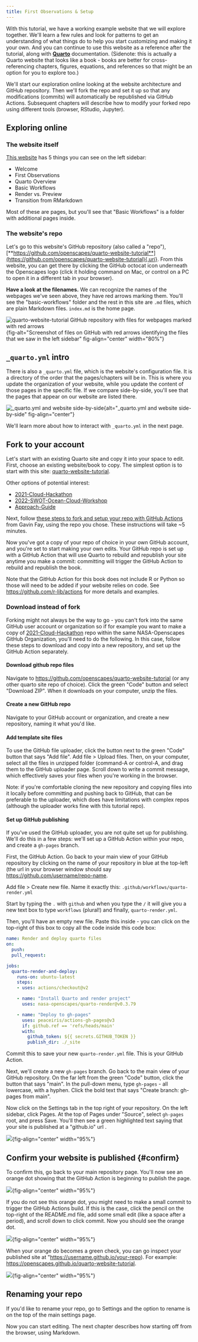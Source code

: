 ```yaml
---
title: First Observations & Setup
---
```


With this tutorial, we have a working example website that we will explore together. We'll learn a few rules and look for patterns to get an understanding of what things do to help you start customizing and making it your own. And you can continue to use this website as a reference after the tutorial, along with [**Quarto**](https://quarto.org) documentation. (Sidenote: this is actually a Quarto website that looks like a book - books are better for cross-referencing chapters, figures, equations, and references so that might be an option for you to explore too.)

We'll start our exploration online looking at the website architecture and GitHub repository. Then we'll fork the repo and set it up so that any modifications (commits) will automatically be republished via GitHub Actions. Subsequent chapters will describe how to modify your forked repo using different tools (browser, RStudio, Jupyter).

## Exploring online

### The website itself

[This website](https://openscapes.github.io/quarto-website-tutorial/) has 5 things you can see on the left sidebar:

-   Welcome
-   First Observations
-   Quarto Overview
-   Basic Workflows
-   Render vs. Preview
-   Transition from RMarkdown

Most of these are pages, but you'll see that "Basic Workflows" is a folder with additional pages inside.

### The website's repo

Let's go to this website's GitHub repository (also called a "repo"), [**https://github.com/openscapes/quarto-website-tutorial**](https://github.com/openscapes/quarto-website-tutorial){.uri}. From this website, you can get there by clicking the GitHub octocat icon underneath the Openscapes logo (click it holding command on Mac, or control on a PC to open it in a different tab in your browser).

**Have a look at the filenames.** We can recognize the names of the webpages we've seen above, they have red arrows marking them. You'll see the "basic-workflows" folder and the rest in this site are `.md` files, which are plain Markdown files. `index.md` is the home page.

![quarto-website-tutorial GitHub repository with files for webpages marked with red arrows](images/quarto-files-github.png){fig-alt="Screenshot of files on GitHub with red arrows identifying the files that we saw in the left sidebar" fig-align="center" width="80%"}

## `_quarto.yml` intro

There is also a `_quarto.yml` file, which is the website's configuration file. It is a directory of the order that the pages/chapters will be in. This is where you update the organization of your website, while you update the content of those pages in the specific file. If we compare side-by-side, you'll see that the pages that appear on our website are listed there.

![`_quarto.yml` and website side-by-side](images/quarto-yml-site-side-by-side2.png){alt="_quarto.yml and website side-by-side" fig-align="center"}

We'll learn more about how to interact with `_quarto.yml` in the next page.

## Fork to your account

Let's start with an existing Quarto site and copy it into your space to edit. First, choose an existing website/book to copy. The simplest option is to start with this site: [quarto-website-tutorial](https://github.com/Openscapes/quarto-website-tutorial).

Other options of potential interest:

-   [2021-Cloud-Hackathon](https://github.com/NASA-Openscapes/2021-Cloud-Hackathon)
-   [2022-SWOT-Ocean-Cloud-Workshop](https://github.com/podaac/2022-SWOT-Ocean-Cloud-Workshop)
-   [Approach-Guide](https://openscapes.github.io/approach-guide)

Next, follow [these steps to fork and setup your repo with GitHub Actions](https://github.com/thefaylab/lab-manual/wiki/Quick-steps-to-making-a-copy-of-the-lab-manual-&-publishing-it) from Gavin Fay, using the repo you chose. These instructions will take \~5 minutes.

Now you've got a copy of your repo of choice in your own GitHub account, and you're set to start making your own edits. Your GitHub repo is set up with a GitHub Action that will use Quarto to rebuild and republish your site anytime you make a commit: committing will trigger the GitHub Action to rebuild and republish the book.

Note that the GitHub Action for this book does not include R or Python so those will need to be added if your website relies on code. See <https://github.com/r-lib/actions> for more details and examples.

### Download instead of fork

Forking might not always be the way to go - you can't fork into the same GitHub user account or organization so if for example you want to make a copy of [2021-Cloud-Hackathon](https://github.com/nasa-openscapes/2021-Cloud-Hackathon) repo within the same NASA-Openscapes GitHub Organization, you'll need to do the following. In this case, follow these steps to download and copy into a new repository, and set up the GitHub Action separately.

#### Download github repo files

Navigate to <https://github.com/openscapes/quarto-website-tutorial> (or any other quarto site repo of choice). Click the green "Code" button and select "Download ZIP". When it downloads on your computer, unzip the files.

#### Create a new GitHub repo

Navigate to your GitHub account or organization, and create a new repository, naming it what you'd like.

#### Add template site files

To use the GitHub file uploader, click the button next to the green "Code" button that says "Add file". Add file \> Upload files. Then, on your computer, select all the files in unzipped folder (command-A or control-A, and drag them to the GitHub uploader page. Scroll down to write a commit message, which effectively saves your files when you're working in the browser.

Note: if you're comfortable cloning the new repository and copying files into it locally before committing and pushing back to GitHub, that can be preferable to the uploader, which does have limitations with complex repos (although the uploader works fine with this tutorial repo).

#### Set up GitHub publishing

If you've used the GitHub uploader, you are not quite set up for publishing. We'll do this in a few steps: we'll set up a GitHub Action within your repo, and create a `gh-pages` branch.

First, the GitHub Action. Go back to your main view of your GitHub repository by clicking on the name of your repository in blue at the top-left (the url in your browser window should say https://github.com/username/repo-name.

Add file \> Create new file. Name it exactly this: `.github/workflows/quarto-render.yml`

Start by typing the `.` with `github` and when you type the `/` it will give you a new text box to type `workflows` (plural!) and finally, `quarto-render.yml`.

Then, you'll have an empty new file. Paste this inside - you can click on the top-right of this box to copy all the code inside this code box:

``` yaml
name: Render and deploy quarto files
on: 
  push:
  pull_request:

jobs:
  quarto-render-and-deploy:
    runs-on: ubuntu-latest
    steps:
    - uses: actions/checkout@v2

    - name: "Install Quarto and render project"
      uses: nasa-openscapes/quarto-render@v0.3.79 

    - name: "Deploy to gh-pages"
      uses: peaceiris/actions-gh-pages@v3
      if: github.ref == 'refs/heads/main'
      with:
        github_token: ${{ secrets.GITHUB_TOKEN }}
        publish_dir: ./_site
```

Commit this to save your new `quarto-render.yml` file. This is your GitHub Action.

Next, we'll create a new `gh-pages` branch. Go back to the main view of your GitHub repository. On the far left from the green "Code" button, click the button that says "main". In the pull-down menu, type `gh-pages` - all lowercase, with a hyphen. Click the bold text that says "Create branch: gh-pages from main".

Now click on the Settings tab in the top right of your repository. On the left sidebar, click Pages. At the top of Pages under "Source", select `gh-pages` root, and press Save. You'll then see a green highlighted text saying that your site is published at a "github.io" url .

![](images/github-source-gh-pages.png){fig-align="center" width="95%"}

## Confirm your website is published {#confirm}

To confirm this, go back to your main repository page. You'll now see an orange dot showing that the GitHub Action is beginning to publish the page.

![](images/github-action-orange.png){fig-align="center" width="95%"}

If you do not see this orange dot, you might need to make a small commit to trigger the GitHub Actions build. If this is the case, click the pencil on the top-right of the README.md file, add some small edit (like a space after a period), and scroll down to click commit. Now you should see the orange dot.

![](images/github-edit-readme.png){fig-align="center" width="95%"}

When your orange do becomes a green check, you can go inspect your published site at "https://username.github.io/your-repo). For example: <https://openscapes.github.io/quarto-website-tutorial>.

![](images/github-action-green.png){fig-align="center" width="95%"}

## Renaming your repo

If you'd like to rename your repo, go to Settings and the option to rename is on the top of the main settings page.

Now you can start editing. The next chapter describes how starting off from the browser, using Markdown.
